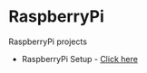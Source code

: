 # RaspberryPi
RaspberryPi projects

- RaspberryPi Setup - [Click here](https://github.com/e2eSolutionArchitect/RaspberryPi/blob/main/setup-raspberryPi4.md)
